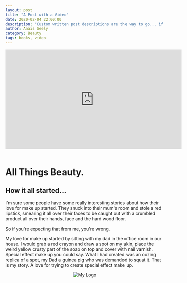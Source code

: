 ```yaml
---
layout: post
title: "A Post with a Video"
date: 2020-02-04 22:00:00
description: "Custom written post descriptions are the way to go... if you're not lazy."
author: Anais Seely
category: Beauty
tags: books, video
---
```


<center><iframe width="560" height="315" src="https://www.youtube.com/embed/J4PJmVL1hS8" frameborder="0" allowfullscreen></iframe></center><br>

# All Things Beauty.

## How it all started...

I'm sure some people have some really interesting stories about how their love for make up started. They snuck into their mum's room and stole a red lipstick, smearing it all over their faces to be caught out with a crumbled product all over their hands, face and the hard wood floor. 

So if you're expecting that from me, you're wrong.

My love for make up started by sitting with my dad in the office room in our house. I would grab a red crayon and draw a spot on my skin, place the weird yellow crusty part of the soap on top and cover with nail varnish. Special effect make up you could say. What I had created was an oozing replica of a spot, my Dad a guinea pig who was demanded to squat it. That is my story. A love for trying to create special effect make up.


<center><img src="{{site.baseurl}}/assets/logo.png" alt="My Logo"></center><br>
